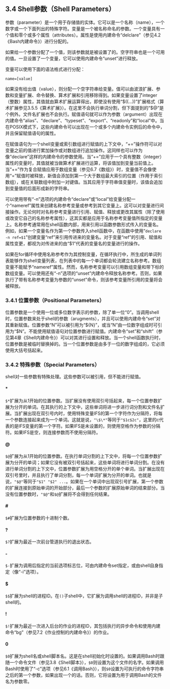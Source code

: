 ## 3.4 Shell参数（Shell Parameters）

参数（parameter）是一个用于存储值的实体。它可以是一个名称（name），一个数字或一个下面列出的特殊字符。变量是一个被名称命名的参数。一个变量具有一个值和零个或多个属性（attributes）。属性是使用内建命令“delclare”（参见4.2《Bash内建命令》）进行分配的。

如果给一个参数分配了一个值，则该参数就是被设置了的。空字符串也是一个可用的值。一旦设置了一个变量，它可以使用内建命令“unset”进行释放。

变量可以使用下面的语法格式进行分配：

`name=[value]`

如果没有给出值（value），则分配一个空字符串给变量。值可以由波浪扩展、参数和变量扩展、命令替换、算术扩展和引用移除得到。如果变量设置了integer（整数）属性，其值就由算术扩展运算得出，即使没有使用“\$((...))”扩展格式（算术扩展参见3.5.5《算术扩展》）。在这里不会执行单词分割，但下面提到的“\$@”是个例外。文件名扩展也不会执行。赋值语句就可以作为参数（argument）出现在内建命令“alias”、“declare”、“typeset”、“export”、“readonly”和“local”中。当在POSIX模式下，这些内建命令可以出现在一个或多个内建命令实例后的命令中，并且保留赋值语句的属性。

在赋值语句为一个shell变量或索引数组进行赋值的上下文中，“+=”操作符可以对变量之前的值进行累加操作或对数组进行追加操作。这同样也可以作为像“declare”这样的内建命令的参数使用。当“+=”应用于一个具有整数（integer）属性的变量时，其值就被当做算术扩展进行运算，将该值加到变量当前值上。当“+=”作为复合赋值应用于数组变量（参见6.7《数组》）时，变量值不会像使用“=”赋值时被释放，新值会添加到第一个大于数组最大索引的位置（作用于索引数组），或在关联数组中附加一对键值。当其应用于字符串值变量时，该值会追加到变量值的后面形成新的字符串。

可以使用带有“-n”选项的内建命令“declare”或“local”给变量分配一个“nameref”属性来创建名称参考变量或参考到其它变量上。这可以对变量进行间接操作。无论何时对名称参考变量进行引用、赋值、释放或更改其属性（除了使用或改变它自己的名称参考属性），这其实都是应用于名称参考变量值所指定的变量上。名称参考通常用在shell函数内部，用来引用以函数参数形式传入的变量名。例如，如果一个变量名作为第一个参数传入shell函数中，在函数中使用“`declare -n ref=$1`”创建变量“ref”来引用传进来的变量名。对于变量“ref”的引用、赋值和属性变更，都视为对传进来的由“$1”代表的变量名的变量进行的操作。

如果在for循环中使用名称参考作为其控制变量，在循环执行中，所生成的单词列表能够作为shell变量列表，在列表中的每一个单词都会轮流建立名称参考。数组变量不能赋予“nameref”属性。然而，名称参考变量可以引用数组变量和带下标的数组变量。可以使用还有“-n”选项的“unset”内建命令释放名称参考。否则，如果执行了带有名称参考变量为参数的“unset”命令，则该参考变量所引用的变量将会被释放。

### 3.4.1 位置参数（Positional Parameters）

位置参数是一个使用一位或多位数字表示的参数，除了单一位“0”。当调用shell时，位置参数来处于shell的参数（arugments），并且可以使用内建命令“set”对其重新赋值。位置参数“N”可以被引用为“\${N}”，或当“N”由一位数字组成时可引用为“\$N”。不能使用赋值语句对位置参数进行赋值。内建命令“set”和“shift”（参见第4章《Shell内建命令》）可以对其进行设置和释放。当一个shell函数执行时，位置参数是被临时替换掉的。当一个位置参数是由多于一位的数字组成的，它必须使用大括号括起来。

### 3.4.2 特殊参数（Special Parameters）

shell对一些参数有特殊处理。这些参数可以被引用，但不能进行赋值。

#### *

`$*`扩展为从1开始的位置参数。当扩展没有使用双引号括起来，每一个位置参数扩展为分开的单词。在其执行的上下文中，这些单词将进一步进行词分割和文件名扩展。当扩展出现在双引号内时，使用特殊变量IFS的第一个字符作为分隔符，将每一个参数连接起来成为一个单词。这就是说，`"\$\*"`等同于`"$1c$2c"`，这里的c代表的是IFS变量的第一个字符。如果IFS是未设置的，则使用空格作为参数的分隔符。如果IFS是空，则连接参数而不使用分隔符。

#### @

`$@`扩展为从1开始的位置参数。在执行单词分割的上下文中，将每一个位置参数扩展为分开的单词；如果它没有被双引号括起来，这些单词将进行单词分割。在没有进行单词分割的上下文中，位置参数扩展为用空格分开的单个单词。当扩展出现在双引号里时，并且执行了单词分割，每一个单词扩展为分开的单词。也就是说，`"$@"`等同于`"$1" "$2" ...`。如果在一个单词中出现双引号扩展，第一个参数的扩展连接到原始单词的开始部分，最后一个参数的扩展原始单词的结束部分。当没有位置参数时，`"$@"`和`$@`扩展将不会得到任何结果。

#### \#

`$#`扩展为位置参数的十进制个数。

#### ?

`$?`扩展为最近一次前台管道执行的退出状态。

#### -

`$-`扩展为调用后指定的当前选项标志位，可由内建命令set指定，或由shell自身指定（像“-i”选项）。

#### $

`$$`扩展为shell的进程ID。在`()`子shell中，它扩展为调用shell的进程ID，并非是子shell的。

#### !

`$!`扩展为最近一次进入后台的作业的进程ID，其包括执行的异步命令和使用内建命令“bg”（参见7.2《作业控制的内建命令》）的作业。

#### 0

`$0`扩展为shell名或shell脚本名。这是在shell初始化时设置的。如果调用Bash时跟随一个命令文件（参见3.8《Shell脚本》），`$0`则设置为这个文件的名字。如果调用Bash时使用了“-c”选项（参见6.1《调用Bash》），则`$0`设置为可执行的命令字符串之后的第一个参数，如果出现一个的话。否则，它将设置为用于调用Bash的文件名为参数零。